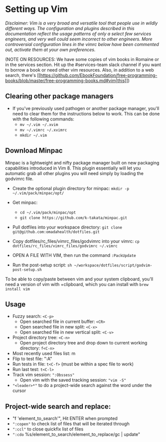 # Setting up Vim

*Disclaimer: Vim is a very broad and versatile tool that people use in wildly different ways. The configuration and plugins described in this documentation reflect the usage patterns of only a select few services engineers, and very well could seem incorrect to other engineers. More controversial configuration lines in the vimrc below have been commented out, activate them at your own preferences.*

(NOTE ON RESOURCES: We have some copies of vim books in Romaine or in the services section. Hit up the #services-team slack channel if you want to borrow a book or need other vim resources. Also, in addition to a web search, there's [[https://github.com/EbookFoundation/free-programming-books/blob/master/free-programming-books.md#vim|this]])

## Clearing other package managers

- If you've previously used pathogen or another package manager, you'll need to clear them for the instructions below to work. This can be done with the following commands:
  - `mv ~/.vim ~/.xvim`
  - `mv ~/.vimrc ~/.xvimrc`
  - `mkdir ~/.vim`

## Download Minpac

 Minpac is a lightweight and nifty package manager built on new packaging capabilities introduced in Vim 8. This plugin essentially will
 let you automatic grab all other plugins you will need simply by loading the godvimrc file.

 - Create the optional plugin directory for minpac: `mkdir -p ~/.vim/pack/minpac/opt/`

 - Get minpac:
    - `cd ~/.vim/pack/minpac/opt`
    - `git clone https://github.com/k-takata/minpac.git`
  - Pull dotfiles into your workspace directory: `git clone git@github.com:omadahealth/dotfiles.git`
  - Copy dotfiles/rc\_files/vimrc\_files/godvimrc into your vimrc: `cp dotfiles/rc_files/vimrc_files/godvimrc ~/.vimrc`
  - OPEN  A FILE WITH VIM, then run the command `:PackUpdate`
  - Run the post-setup script: `sh ~/workspace/dotfiles/script/godvim-post-setup.sh`

To be able to copy/paste between vim and your system clipboard, you'll need a version of vim with +clipboard, which you can install with `brew install vim`

## Usage

- Fuzzy search: `<C-p>`
  - Open searched file in current buffer: `<CR>`
  - Open searched file in new split: `<C-x>`
  - Open searched file in new vertical split: `<C-v>`
- Project directory tree: `<C-n>`
  - Open project directory tree and drop down to current working directory: `f<C-n>`
- Most recently used files list: <leader>m
- Flip to test file: ":A"
- Run tests in file: `t<C-f>` (must be within a spec file to work)
- Run last test: `t<C-l>`
- Track vim session: `":Obssess"`
  - Open vim with the saved tracking session: `"vim -S"`
- `"<leader>*"` to do a project-wide search against the word under the cursor

## Project-wide search and replace:
  - "<leader>f 'element\_to\_search'", Hit ENTER when prompted
  - `":copen"` to check list of files that will be iterated through
  - `":ccl"` to close quickfix list of files
  - `":cdo` %s/element\_to\_search/element\_to\_replace/gc | update"
